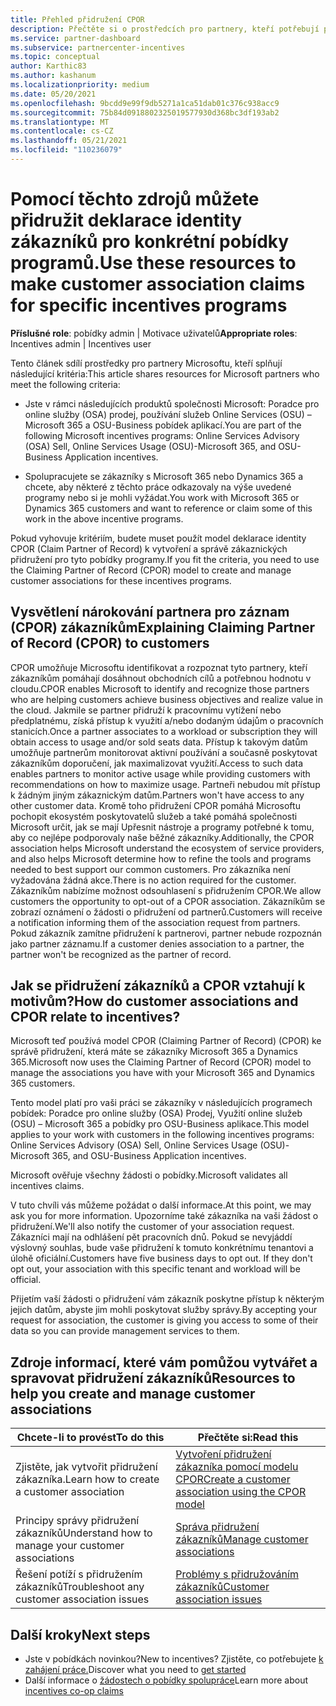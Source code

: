 ```yaml
---
title: Přehled přidružení CPOR
description: Přečtěte si o prostředcích pro partnery, kteří potřebují přidružit zákazníky ke konkrétním pobídek programům prostřednictvím modelu CPOR (Claim Partner of Record).
ms.service: partner-dashboard
ms.subservice: partnercenter-incentives
ms.topic: conceptual
author: Karthic83
ms.author: kashanum
ms.localizationpriority: medium
ms.date: 05/20/2021
ms.openlocfilehash: 9bcdd9e99f9db5271a1ca51dab01c376c938acc9
ms.sourcegitcommit: 75b84d0918802325019577930d368bc3df193ab2
ms.translationtype: MT
ms.contentlocale: cs-CZ
ms.lasthandoff: 05/21/2021
ms.locfileid: "110236079"
---
```

# <a name="use-these-resources-to-make-customer-association-claims-for-specific-incentives-programs"></a><span data-ttu-id="67d85-103">Pomocí těchto zdrojů můžete přidružit deklarace identity zákazníků pro konkrétní pobídky programů.</span><span class="sxs-lookup"><span data-stu-id="67d85-103">Use these resources to make customer association claims for specific incentives programs</span></span>

<span data-ttu-id="67d85-104">**Příslušné role**: pobídky admin | Motivace uživatelů</span><span class="sxs-lookup"><span data-stu-id="67d85-104">**Appropriate roles**: Incentives admin | Incentives user</span></span>

<span data-ttu-id="67d85-105">Tento článek sdílí prostředky pro partnery Microsoftu, kteří splňují následující kritéria:</span><span class="sxs-lookup"><span data-stu-id="67d85-105">This article shares resources for Microsoft partners who meet the following criteria:</span></span>

- <span data-ttu-id="67d85-106">Jste v rámci následujících produktů společnosti Microsoft: Poradce pro online služby (OSA) prodej, používání služeb Online Services (OSU) – Microsoft 365 a OSU-Business pobídek aplikací.</span><span class="sxs-lookup"><span data-stu-id="67d85-106">You are part of the following Microsoft incentives programs: Online Services Advisory (OSA) Sell, Online Services Usage (OSU)-Microsoft 365, and OSU-Business Application incentives.</span></span>

- <span data-ttu-id="67d85-107">Spolupracujete se zákazníky s Microsoft 365 nebo Dynamics 365 a chcete, aby některé z těchto práce odkazovaly na výše uvedené programy nebo si je mohli vyžádat.</span><span class="sxs-lookup"><span data-stu-id="67d85-107">You work with Microsoft 365 or Dynamics 365 customers and want to reference or claim some of this work in the above incentive programs.</span></span>

<span data-ttu-id="67d85-108">Pokud vyhovuje kritériím, budete muset použít model deklarace identity CPOR (Claim Partner of Record) k vytvoření a správě zákaznických přidružení pro tyto pobídky programy.</span><span class="sxs-lookup"><span data-stu-id="67d85-108">If you fit the criteria, you need to use the Claiming Partner of Record (CPOR) model to create and manage customer associations for these incentives programs.</span></span>

## <a name="explaining-claiming-partner-of-record-cpor-to-customers"></a><span data-ttu-id="67d85-109">Vysvětlení nárokování partnera pro záznam (CPOR) zákazníkům</span><span class="sxs-lookup"><span data-stu-id="67d85-109">Explaining Claiming Partner of Record (CPOR) to customers</span></span>

<span data-ttu-id="67d85-110">CPOR umožňuje Microsoftu identifikovat a rozpoznat tyto partnery, kteří zákazníkům pomáhají dosáhnout obchodních cílů a potřebnou hodnotu v cloudu.</span><span class="sxs-lookup"><span data-stu-id="67d85-110">CPOR enables Microsoft to identify and recognize those partners who are helping customers achieve business objectives and realize value in the cloud.</span></span> <span data-ttu-id="67d85-111">Jakmile se partner přidruží k pracovnímu vytížení nebo předplatnému, získá přístup k využití a/nebo dodaným údajům o pracovních stanicích.</span><span class="sxs-lookup"><span data-stu-id="67d85-111">Once a partner associates to a workload or subscription they will obtain access to usage and/or sold seats data.</span></span> <span data-ttu-id="67d85-112">Přístup k takovým datům umožňuje partnerům monitorovat aktivní používání a současně poskytovat zákazníkům doporučení, jak maximalizovat využití.</span><span class="sxs-lookup"><span data-stu-id="67d85-112">Access to such data enables partners to monitor active usage while providing customers with recommendations on how to maximize usage.</span></span> <span data-ttu-id="67d85-113">Partneři nebudou mít přístup k žádným jiným zákaznickým datům.</span><span class="sxs-lookup"><span data-stu-id="67d85-113">Partners won't have access to any other customer data.</span></span> <span data-ttu-id="67d85-114">Kromě toho přidružení CPOR pomáhá Microsoftu pochopit ekosystém poskytovatelů služeb a také pomáhá společnosti Microsoft určit, jak se mají Upřesnit nástroje a programy potřebné k tomu, aby co nejlépe podporovaly naše běžné zákazníky.</span><span class="sxs-lookup"><span data-stu-id="67d85-114">Additionally, the CPOR association helps Microsoft understand the ecosystem of service providers, and also helps Microsoft determine how to refine the tools and programs needed to best support our common customers.</span></span> <span data-ttu-id="67d85-115">Pro zákazníka není vyžadována žádná akce.</span><span class="sxs-lookup"><span data-stu-id="67d85-115">There is no action required for the customer.</span></span> <span data-ttu-id="67d85-116">Zákazníkům nabízíme možnost odsouhlasení s přidružením CPOR.</span><span class="sxs-lookup"><span data-stu-id="67d85-116">We allow customers the opportunity to opt-out of a CPOR association.</span></span> <span data-ttu-id="67d85-117">Zákazníkům se zobrazí oznámení o žádosti o přidružení od partnerů.</span><span class="sxs-lookup"><span data-stu-id="67d85-117">Customers will receive a notification informing them of the association request from partners.</span></span> <span data-ttu-id="67d85-118">Pokud zákazník zamítne přidružení k partnerovi, partner nebude rozpoznán jako partner záznamu.</span><span class="sxs-lookup"><span data-stu-id="67d85-118">If a customer denies association to a partner, the partner won't be recognized as the partner of record.</span></span>

## <a name="how-do-customer-associations-and-cpor-relate-to-incentives"></a><span data-ttu-id="67d85-119">Jak se přidružení zákazníků a CPOR vztahují k motivům?</span><span class="sxs-lookup"><span data-stu-id="67d85-119">How do customer associations and CPOR relate to incentives?</span></span>

<span data-ttu-id="67d85-120">Microsoft teď používá model CPOR (Claiming Partner of Record) (CPOR) ke správě přidružení, která máte se zákazníky Microsoft 365 a Dynamics 365.</span><span class="sxs-lookup"><span data-stu-id="67d85-120">Microsoft now uses the Claiming Partner of Record (CPOR) model to manage the associations you have with your Microsoft 365 and Dynamics 365 customers.</span></span>

<span data-ttu-id="67d85-121">Tento model platí pro vaši práci se zákazníky v následujících programech pobídek: Poradce pro online služby (OSA) Prodej, Využití online služeb (OSU) – Microsoft 365 a pobídky pro OSU-Business aplikace.</span><span class="sxs-lookup"><span data-stu-id="67d85-121">This model applies to your work with customers in the following incentives programs: Online Services Advisory (OSA) Sell, Online Services Usage (OSU)-Microsoft 365, and OSU-Business Application incentives.</span></span>

<span data-ttu-id="67d85-122">Microsoft ověřuje všechny žádosti o pobídky.</span><span class="sxs-lookup"><span data-stu-id="67d85-122">Microsoft validates all incentives claims.</span></span>

<span data-ttu-id="67d85-123">V tuto chvíli vás můžeme požádat o další informace.</span><span class="sxs-lookup"><span data-stu-id="67d85-123">At this point, we may ask you for more information.</span></span> <span data-ttu-id="67d85-124">Upozorníme také zákazníka na vaši žádost o přidružení.</span><span class="sxs-lookup"><span data-stu-id="67d85-124">We'll also notify the customer of your association request.</span></span> <span data-ttu-id="67d85-125">Zákazníci mají na odhlášení pět pracovních dnů. Pokud se nevyjáddí výslovný souhlas, bude vaše přidružení k tomuto konkrétnímu tenantovi a úlohě oficiální.</span><span class="sxs-lookup"><span data-stu-id="67d85-125">Customers have five business days to opt out. If they don't opt out, your association with this specific tenant and workload will be official.</span></span>

<span data-ttu-id="67d85-126">Přijetím vaší žádosti o přidružení vám zákazník poskytne přístup k některým jejich datům, abyste jim mohli poskytovat služby správy.</span><span class="sxs-lookup"><span data-stu-id="67d85-126">By accepting your request for association, the customer is giving you access to some of their data so you can provide management services to them.</span></span> 

## <a name="resources-to-help-you-create-and-manage-customer-associations"></a><span data-ttu-id="67d85-127">Zdroje informací, které vám pomůžou vytvářet a spravovat přidružení zákazníků</span><span class="sxs-lookup"><span data-stu-id="67d85-127">Resources to help you create and manage customer associations</span></span>


|  <span data-ttu-id="67d85-128">**Chcete-li to provést**</span><span class="sxs-lookup"><span data-stu-id="67d85-128">**To do this**</span></span>  |  <span data-ttu-id="67d85-129">**Přečtěte si:**</span><span class="sxs-lookup"><span data-stu-id="67d85-129">**Read this**</span></span>  |
|--------------|-----------|
| <span data-ttu-id="67d85-130">Zjistěte, jak vytvořit přidružení zákazníka.</span><span class="sxs-lookup"><span data-stu-id="67d85-130">Learn how to create a customer association</span></span>  | [<span data-ttu-id="67d85-131">Vytvoření přidružení zákazníka pomocí modelu CPOR</span><span class="sxs-lookup"><span data-stu-id="67d85-131">Create a customer association using the CPOR model</span></span>](submit-osa-claim.md)  |
|<span data-ttu-id="67d85-132">Principy správy přidružení zákazníků</span><span class="sxs-lookup"><span data-stu-id="67d85-132">Understand how to manage your customer associations</span></span>  | [<span data-ttu-id="67d85-133">Správa přidružení zákazníků</span><span class="sxs-lookup"><span data-stu-id="67d85-133">Manage customer associations</span></span>](incentives-manage-customer-associations.md)  |
|<span data-ttu-id="67d85-134">Řešení potíží s přidružením zákazníků</span><span class="sxs-lookup"><span data-stu-id="67d85-134">Troubleshoot any customer association issues</span></span>  | [<span data-ttu-id="67d85-135">Problémy s přidružováním zákazníků</span><span class="sxs-lookup"><span data-stu-id="67d85-135">Customer association issues</span></span>](incentives-customer-association-issues.md)  |

## <a name="next-steps"></a><span data-ttu-id="67d85-136">Další kroky</span><span class="sxs-lookup"><span data-stu-id="67d85-136">Next steps</span></span>

- <span data-ttu-id="67d85-137">Jste v pobídkách novinkou?</span><span class="sxs-lookup"><span data-stu-id="67d85-137">New to incentives?</span></span> <span data-ttu-id="67d85-138">Zjistěte, co potřebujete [k zahájení práce.](incentives-get-started-intro.md)</span><span class="sxs-lookup"><span data-stu-id="67d85-138">Discover what you need to [get started](incentives-get-started-intro.md)</span></span>
- <span data-ttu-id="67d85-139">Další informace o [žádostech o pobídky spolupráce](claims-overview.md)</span><span class="sxs-lookup"><span data-stu-id="67d85-139">Learn more about [incentives co-op claims](claims-overview.md)</span></span>
